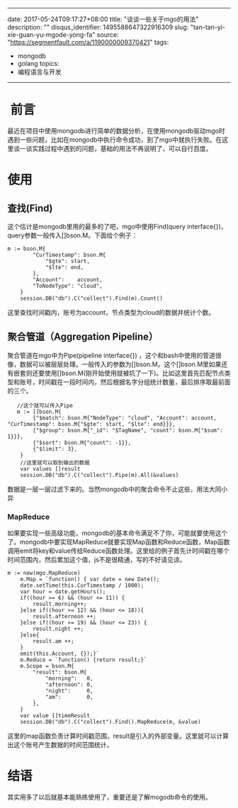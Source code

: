 
---
date: 2017-05-24T09:17:27+08:00
title: "谈谈一些关于mgo的用法"
description: ""
disqus_identifier: 1495588647322916309
slug: "tan-tan-yi-xie-guan-yu-mgode-yong-fa"
source: "https://segmentfault.com/a/1190000009370421"
tags: 
- mongodb 
- golang 
topics:
- 编程语言与开发
---

 前言
=====

最近在项目中使用mongodb进行简单的数据分析，在使用mongodb驱动mgo时遇到一些问题，比如在mongodb中执行命令成功，到了mgo中就执行失败。在这里谈一谈实践过程中遇到的问题，基础的用法不再说明了，可以自行百度。

使用
====

查找(Find)
----------

这个估计是mongodb里用的最多的了吧，mgo中使用Find(query
interface{})，query参数一般传入[]bson.M。下面给个例子：

    m := bson.M{
            "CurTimestamp": bson.M{
                "$gte": start,
                "$lte": end,
            },
            "Account":    account,
            "ToNodeType": "cloud",
        }
        session.DB("db").C("collect").Find(m).Count()

这里查找时间戳内，账号为account，节点类型为cloud的数据并统计个数。

聚合管道（Aggregation Pipeline）
--------------------------------

聚合管道在mgo中为Pipe(pipeline interface{})
，这个和bash中使用的管道很像，数据可以被层层处理。一般传入的参数为[]bson.M。这个[]bson.M里如果还有嵌套则还要使用[]bson.M(刚开始使用就被坑了一下)。比如这里首先匹配节点类型和账号，时间戳在一段时间内，然后根据名字分组统计数量，最后排序取最前面的三个。

       //这个就可以传入Pipe
       m := []bson.M{
            {"$match": bson.M{"NodeType": "cloud", "Account": account, "CurTimestamp": bson.M{"$gte": start, "$lte": end}}},
            {"$group": bson.M{"_id": "$TagName", "count": bson.M{"$sum": 1}}},
            {"$sort": bson.M{"count": -1}},
            {"$limit": 3},
        }
        //这里就可以取到输出的数据
        var values []result
        session.DB("db").C("collect").Pipe(m).All(&values)

数据是一层一层过滤下来的。当然mongodb中的聚合命令不止这些，用法大同小异

### MapReduce

如果要实现一些高级功能，mongodb的基本命令满足不了你，可能就要使用这个了。mongodb中要实现MapReduce就要实现Map函数和Reduce函数，Map函数调用emit将key和value传给Reduce函数处理。这里给的例子首先计时间戳在哪个时间范围内，然后累加这个值，js不是很精通，写的不好请见谅。

    m := new(mgo.MapReduce)
        m.Map = `function() { var date = new Date();
        date.setTime(this.CurTimestamp / 1000);
        var hour = date.getHours();
        if((hour >= 6) && (hour <= 11)) {
            result.morning++;
        }else if((hour >= 12) && (hour <= 18)){
            result.afternoon ++;
        }else if((hour >= 19) && (hour <= 23)) {
            result.night ++;
        }else{
            result.am ++;
        }
        emit(this.Account, {});}`
        m.Reduce = `function() {return result;}`
        m.Scope = bson.M{
            "result": bson.M{
                "morning":   0,
                "afternoon": 0,
                "night":     0,
                "am":        0,
            },
        }
        var value []timeResult
        session.DB("db").C("collect").Find().MapReduce(m, &value)

这里的map函数负责计算时间戳范围，result是引入的外部变量。这里就可以计算出这个账号产生数据的时间范围统计。

结语
====

其实用多了以后就基本能熟练使用了，重要还是了解mogodb命令的使用。

